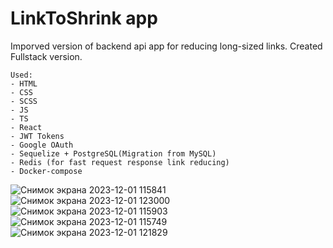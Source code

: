 # **LinkToShrink app**

Imporved version of backend api app for reducing long-sized links.
Created Fullstack version.
```
Used:
- HTML
- CSS
- SCSS
- JS
- TS
- React
- JWT Tokens
- Google OAuth
- Sequelize + PostgreSQL(Migration from MySQL)
- Redis (for fast request response link reducing)
- Docker-compose
```
![Снимок экрана 2023-12-01 115841](https://github.com/Javez/Improved-LinkToShrink-OAuth-Tokens-Docker/assets/66317972/0a786f47-05f2-4f34-acc9-c9a871c0ef9d)
![Снимок экрана 2023-12-01 123000](https://github.com/Javez/Improved-LinkToShrink-OAuth-Tokens-Docker/assets/66317972/a4e922f5-a19b-4e40-bdc5-ca7bbe8c3c29)
![Снимок экрана 2023-12-01 115903](https://github.com/Javez/Improved-LinkToShrink-OAuth-Tokens-Docker/assets/66317972/5e781a82-83fd-4bed-a212-a360c5ea82b2)
![Снимок экрана 2023-12-01 115749](https://github.com/Javez/Improved-LinkToShrink-OAuth-Tokens-Docker/assets/66317972/785703c8-9720-4ccd-a96c-4c620798f4ed)
![Снимок экрана 2023-12-01 121829](https://github.com/Javez/Improved-LinkToShrink-OAuth-Tokens-Docker/assets/66317972/b7cc5577-37c6-450d-a9eb-99b88ad928f8)
